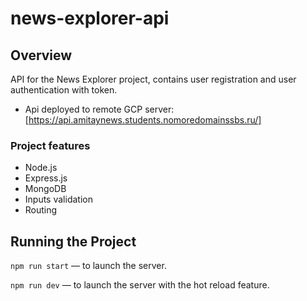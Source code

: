 # news-explorer-api

## Overview

API for the News Explorer project, contains user registration and user authentication with token.

 - Api deployed to remote GCP server: [https://api.amitaynews.students.nomoredomainssbs.ru/]

### Project features

- Node.js
- Express.js
- MongoDB
- Inputs validation
- Routing

## Running the Project

`npm run start` — to launch the server.

`npm run dev` — to launch the server with the hot reload feature.
